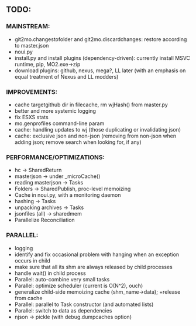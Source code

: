 ## TODO:

### MAINSTREAM:
- git2mo.changestofolder and git2mo.discardchanges: restore according to master.json
- noui.py
- install.py and install plugins (dependency-driven): currently install MSVC runtime, pip, MO2.exe->zip
- download plugins: github, nexus, mega?, LL later (with an emphasis on equal treatment of Nexus and LL modders)

### IMPROVEMENTS:
- cache targetgithub dir in filecache, rm wjHash() from master.py
- better and more systemic logging
- fix ESXS stats
- mo.genprofiles command-line param
- cache: handling updates to wj (those duplicating or invalidating json)
- cache: exclusive json and non-json (removing from non-json when adding json; remove search when looking for, if any)
  
### PERFORMANCE/OPTIMIZATIONS:
- hc -> SharedReturn
- masterjson -> under _microCache()
- reading masterjson -> Tasks
- Folders -> SharedPublish, proc-level memoizing
- Cache in noui.py, with a monitoring daemon
- hashing -> Tasks
- unpacking archives -> Tasks
- jsonfiles (all) -> sharedmem
- Parallelize Reconciliation

### PARALLEL:
- logging
- identify and fix occasional problem with hanging when an exception occurs in child
- make sure that all its shm are always released by child processes
- handle wait() in child process
- Parallel: auto-combine very small tasks
- Parallel: optimize scheduler (current is O(N^2), ouch)
- generalize child-side memoizing cache (shm_name->data); +release from cache
- Parallel: parallel to Task constructor (and automated lists)
- Parallel: switch to data as dependencies
- njson -> pickle (with debug.dumpcaches option)
